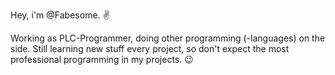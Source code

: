 Hey, i'm @Fabesome. ✌

Working as PLC-Programmer, doing other programming (-languages) on the side.
Still learning new stuff every project, so don't expect the most professional programming in my projects. 😉

